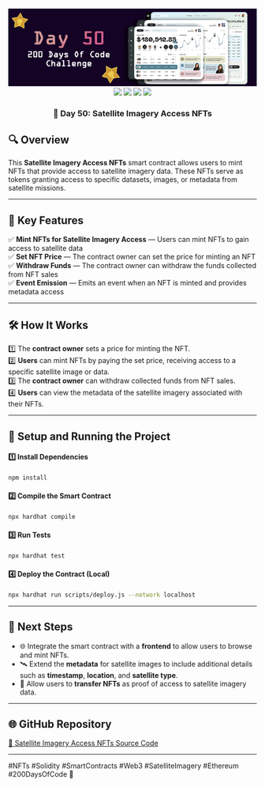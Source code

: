 <div align="center">
  <br />
  <img src="https://github.com/iamjohncaleb/200-Days-Of-Code-Challenge/blob/main/Thumbnails/the%20Day%2050.jpg" alt="Project Banner">

  <div>
    <img src="https://img.shields.io/badge/Built%20With-Hardhat-blue" />
    <img src="https://img.shields.io/badge/Solidity-0.8.21-purple" />
    <img src="https://img.shields.io/badge/Feature-NFTs-yellow" />
    <img src="https://img.shields.io/badge/Network-Ethereum-green" />
  </div>

  <h3 align="center">📅 Day 50: Satellite Imagery Access NFTs</h3>
</div>

## 🔍 **Overview**

This **Satellite Imagery Access NFTs** smart contract allows users to mint NFTs that provide access to satellite imagery data. These NFTs serve as tokens granting access to specific datasets, images, or metadata from satellite missions.

---

## 📜 **Key Features**
✅ **Mint NFTs for Satellite Imagery Access** — Users can mint NFTs to gain access to satellite data  
✅ **Set NFT Price** — The contract owner can set the price for minting an NFT  
✅ **Withdraw Funds** — The contract owner can withdraw the funds collected from NFT sales  
✅ **Event Emission** — Emits an event when an NFT is minted and provides metadata access  

---

## 🛠️ **How It Works**

1️⃣ The **contract owner** sets a price for minting the NFT.  
2️⃣ **Users** can mint NFTs by paying the set price, receiving access to a specific satellite image or data.  
3️⃣ The **contract owner** can withdraw collected funds from NFT sales.  
4️⃣ **Users** can view the metadata of the satellite imagery associated with their NFTs.

---

## 🚀 **Setup and Running the Project**

#### **1️⃣ Install Dependencies**
```bash
npm install
```

#### **2️⃣ Compile the Smart Contract**
```bash
npx hardhat compile
```

#### **3️⃣ Run Tests**
```bash
npx hardhat test
```

#### **4️⃣ Deploy the Contract (Local)**
```bash
npx hardhat run scripts/deploy.js --network localhost
```

---

## 📌 **Next Steps**
- 🌐 Integrate the smart contract with a **frontend** to allow users to browse and mint NFTs.  
- 🛰️ Extend the **metadata** for satellite images to include additional details such as **timestamp**, **location**, and **satellite type**.  
- 🔄 Allow users to **transfer NFTs** as proof of access to satellite imagery data.

---

## 🌐 **GitHub Repository**
[🔗 Satellite Imagery Access NFTs Source Code](https://github.com/your-repository-link)

---

#NFTs #Solidity #SmartContracts #Web3 #SatelliteImagery #Ethereum #200DaysOfCode 🚀
